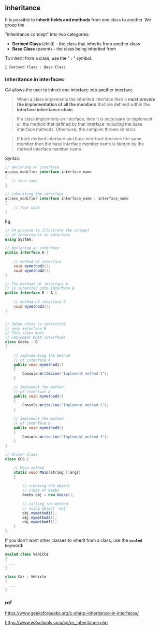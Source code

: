 ## inheritance
It is possible to **inherit fields and methods** from one class to another. We group the 

"inheritance concept" into two categories:

- **Derived Class** (child) -  the class that inherits from another class
- **Base Class** (parent)   -  the class being inherited from

To inherit from a class, use the " **:** " symbol.

```
📌 Derived Class : Base Class

```

### Inheritance in interfaces
C# allows the user to inherit one interface into another interface.


> When a class implements the inherited interface then it **must provide the implementation of all the members** that are defined within the **interface inheritance chain**.

> If a class implements an interface, then it is necessary to implement all the method that defined by that interface including the base interface methods. Otherwise, the compiler throws an error.

> If both derived interface and base interface declares the same member then the base interface member name is hidden by the derived interface member name.

Syntax:
```cs
// declaring an interface
access_modifier interface interface_name 
{
   // Your code
}

// inheriting the interface
access_modifier interface interface_name : interface_name
{
    // Your code
}
```
Eg:
```cs
// C# program to illustrate the concept
// of inheritance in interface
using System;

// declaring an interface
public interface A {
	
	// method of interface
	void mymethod1();
	void mymethod2();
}

// The methods of interface A
// is inherited into interface B
public interface B : A {
	
	// method of interface B
	void mymethod3();
}


// Below class is inheriting
// only interface B
// This class must
// implement both interfaces
class Geeks : B
{
	
	// implementing the method
	// of interface A
	public void mymethod1()
	{
		Console.WriteLine("Implement method 1");
	}
	
	// Implement the method
	// of interface A
	public void mymethod2()
	{
		Console.WriteLine("Implement method 2");
	}
	
	// Implement the method
	// of interface B
	public void mymethod3()
	{
		Console.WriteLine("Implement method 3");
	}
}

// Driver Class
class GFG {

	// Main method
	static void Main(String []args)
	{
		
		// creating the object
		// class of Geeks
		Geeks obj = new Geeks();
		
		// calling the method
		// using object 'obj'
		obj.mymethod1();
		obj.mymethod2();
		obj.mymethod3();
	}
}

```
If you don't want other classes to inherit from a class, use the **`sealed`** keyword:

```cs
sealed class Vehicle 
{
  ...
}

class Car : Vehicle 
{
  ...
}


```


### ref

https://www.geeksforgeeks.org/c-sharp-inheritance-in-interfaces/

https://www.w3schools.com/cs/cs_inheritance.php





